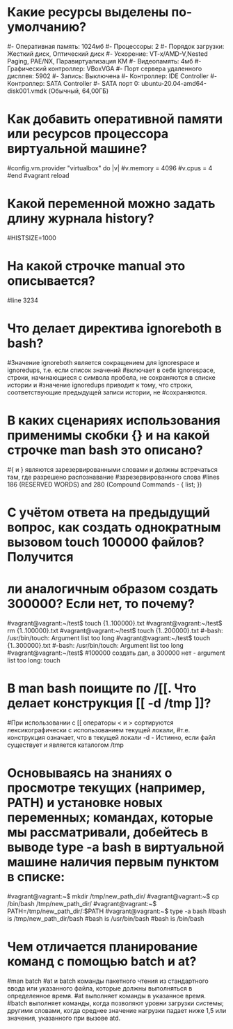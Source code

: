 # Какие ресурсы выделены по-умолчанию?
#- Оперативная память: 1024мб
#- Процессоры: 2
#- Порядок загрузки: Жесткий диск, Оптический диск
#- Ускорение: VT-x/AMD-V,Nested Paging, PAE/NX, Паравиртуализация KM
#- Видеопамять: 4мб
#- Графический контроллер: VBoxVGA
#- Порт сервера удаленного дисплея: 5902
#- Запись: Выключена
#- Контроллер: IDE Controller
#- Контроллер: SATA Controller
#- SATA порт 0: ubuntu-20.04-amd64-disk001.vmdk (Обычный, 64,00ГБ)

# Как добавить оперативной памяти или ресурсов процессора виртуальной машине?
#config.vm.provider "virtualbox" do |v|
	#v.memory = 4096
	#v.cpus = 4
#end
#vagrant reload

# Какой переменной можно задать длину журнала history?
#HISTSIZE=1000

# На какой строчке manual это описывается?
#line 3234

# Что делает директива ignoreboth в bash?
#Значение ignoreboth является сокращением для ignorespace и ignoredups, т.е. если список значений 
#включает в себя ignorespace, строки, начинающиеся с символа пробела, не сохраняются в списке истории и 
#значение ignoredups приводит к тому, что строки, соответствующие предыдущей записи истории, не 
#сохраняются.

# В каких сценариях использования применимы скобки {} и на какой строчке man bash это описано?
#{ и } являются зарезервированными словами и должны встречаться там, где разрешено распознавание 
#зарезервированного слова
#lines 186 (RESERVED WORDS) and 280 (Compound Commands - { list; })

# С учётом ответа на предыдущий вопрос, как создать однократным вызовом touch 100000 файлов? Получится 
# ли аналогичным образом создать 300000? Если нет, то почему?
#vagrant@vagrant:~/test$ touch {1..100000}.txt
#vagrant@vagrant:~/test$ rm {1..100000}.txt
#vagrant@vagrant:~/test$ touch {1..200000}.txt
#-bash: /usr/bin/touch: Argument list too long
#vagrant@vagrant:~/test$ touch {1..300000}.txt
#-bash: /usr/bin/touch: Argument list too long
#vagrant@vagrant:~/test$
#100000 создать дал, а 300000 нет - argument list too long: touch
<!--  -->

# В man bash поищите по /\[\[. Что делает конструкция [[ -d /tmp ]]?
#При использовании с [[ операторы < и > сортируются лексикографически с использованием текущей локали, 
#т.е. конструкция означает, что в текущей локали -d - Истинно, если файл существует и является каталогом /tmp

# Основываясь на знаниях о просмотре текущих (например, PATH) и установке новых переменных; командах, которые мы рассматривали, добейтесь в выводе type -a bash в виртуальной машине наличия первым пунктом в списке:
#vagrant@vagrant:~$ mkdir /tmp/new_path_dir/
#vagrant@vagrant:~$ cp /bin/bash /tmp/new_path_dir/
#vagrant@vagrant:~$ PATH=/tmp/new_path_dir/:$PATH
#vagrant@vagrant:~$ type -a bash
#bash is /tmp/new_path_dir/bash
#bash is /usr/bin/bash
#bash is /bin/bash

# Чем отличается планирование команд с помощью batch и at?
#man batch
#at и batch команды пакетного чтения из стандартного ввода или указанного файла, которые должны выполняться в определенное время.
#at выполняет команды в указанное время.
#batch выполняет команды, когда позволяют уровни загрузки системы; другими словами, когда среднее значение нагрузки падает ниже 1,5 или значения, указанного при вызове atd.
